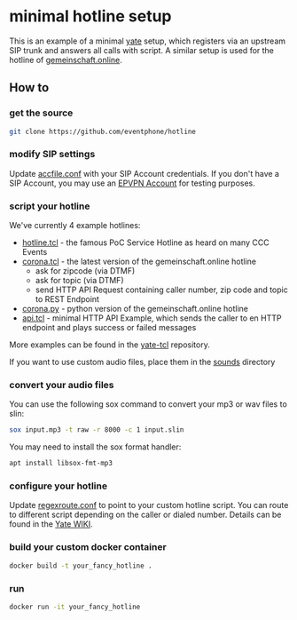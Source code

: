 # minimal hotline setup

This is an example of a minimal [yate](https://docs.yate.ro/wiki/Main_Page) setup, which registers via an upstream SIP trunk and answers all calls with script. A similar setup is used for the hotline of [gemeinschaft.online](https://gemeinschaft.online).

## How to

### get the source

``` sh
git clone https://github.com/eventphone/hotline
```

### modify SIP settings

Update [accfile.conf](config/accfile.conf) with your SIP Account credentials. If you don't have a SIP Account, you may use an [EPVPN Account](https://eventphone.de/doku/epvpn) for testing purposes.

### script your hotline

We've currently 4 example hotlines:

- [hotline.tcl](hotline/hotline.tcl) - the famous PoC Service Hotline as heard on many CCC Events
- [corona.tcl](hotline/corona.tcl) - the latest version of the gemeinschaft.online hotline
  - ask for zipcode (via DTMF)
  - ask for topic (via DTMF)
  - send HTTP API Request containing caller number, zip code and topic to REST Endpoint
- [corona.py](hotline/corona.py) - python version of the gemeinschaft.online hotline
- [api.tcl](hotline/api.tcl) - minimal HTTP API Example, which sends the caller to en HTTP endpoint and plays success or failed messages

More examples can be found in the [yate-tcl](https://github.com/bef/yate-tcl) repository.

If you want to use custom audio files, place them in the [sounds](sounds) directory

### convert your audio files

You can use the following sox command to convert your mp3 or wav files to slin:

```sh
sox input.mp3 -t raw -r 8000 -c 1 input.slin
```

You may need to install the sox format handler:

```sh
apt install libsox-fmt-mp3
```

### configure your hotline

Update [regexroute.conf](config/regexroute.conf) to point to your custom hotline script. You can route to different script depending on the caller or dialed number. Details can be found in the [Yate WIKI](https://docs.yate.ro/wiki/Regular_expressions#The_regexroute_configuration_file).

### build your custom docker container

``` sh
docker build -t your_fancy_hotline .
```

### run

``` sh
docker run -it your_fancy_hotline
```
